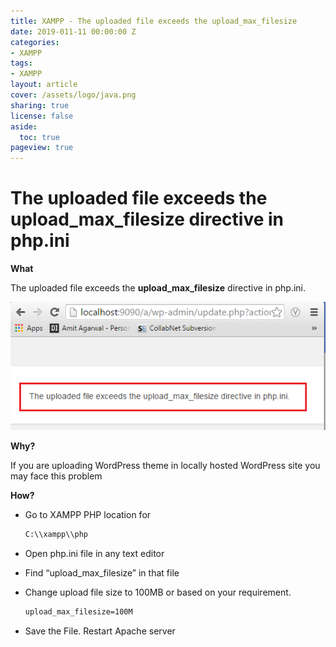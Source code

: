 ```yaml
---
title: XAMPP - The uploaded file exceeds the upload_max_filesize
date: 2019-011-11 00:00:00 Z
categories:
- XAMPP
tags:
- XAMPP
layout: article
cover: /assets/logo/java.png
sharing: true
license: false
aside:
  toc: true
pageview: true
---
```

# The uploaded file exceeds the upload_max_filesize directive in php.ini



**What**

The uploaded file exceeds the **upload_max_filesize** directive in php.ini.

![image4](media/b454ae71307d8597f6752174fbf52c9b.png)



**Why?**

If you are uploading WordPress theme in locally hosted WordPress site you may
face this problem



**How?**

-   Go to XAMPP PHP location for
    ```xml
    C:\\xampp\\php
    ```

-   Open php.ini file in any text editor

-   Find “upload_max_filesize” in that file

-   Change upload file size to 100MB or based on your requirement.
    ```xml
    upload_max_filesize=100M
    ```


-   Save the File. Restart Apache server


